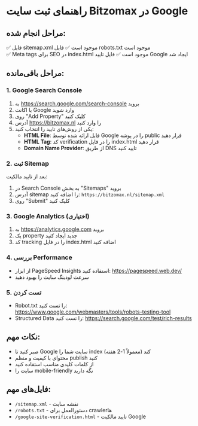 # راهنمای ثبت سایت Bitzomax در Google

## مراحل انجام شده:
✅ فایل sitemap.xml موجود است
✅ فایل robots.txt موجود است  
✅ Meta tags برای SEO در index.html موجود است
✅ فایل تایید Google ایجاد شد

## مراحل باقی‌مانده:

### 1. Google Search Console
1. به https://search.google.com/search-console بروید
2. با اکانت Google وارد شوید
3. روی "Add Property" کلیک کنید
4. آدرس https://bitzomax.nl را وارد کنید
5. یکی از روش‌های تایید را انتخاب کنید:
   - **HTML File**: فایل ارائه شده توسط Google را در پوشه public قرار دهید
   - **HTML Tag**: کد verification را در فایل index.html قرار دهید
   - **Domain Name Provider**: از طریق DNS تایید کنید

### 2. ثبت Sitemap
بعد از تایید مالکیت:
1. در Search Console به بخش "Sitemaps" بروید
2. آدرس sitemap را اضافه کنید: `https://bitzomax.nl/sitemap.xml`
3. روی "Submit" کلیک کنید

### 3. Google Analytics (اختیاری)
1. به https://analytics.google.com بروید
2. یک property جدید ایجاد کنید
3. کد tracking را در فایل index.html اضافه کنید

### 4. بررسی Performance
- از ابزار PageSpeed Insights استفاده کنید: https://pagespeed.web.dev/
- سرعت لودینگ سایت را بهبود دهید

### 5. تست کردن
- Robot.txt را تست کنید: https://www.google.com/webmasters/tools/robots-testing-tool
- Structured Data را تست کنید: https://search.google.com/test/rich-results

## نکات مهم:
- صبر کنید تا Google سایت شما را index کند (معمولاً 1-2 هفته)
- محتوای با کیفیت و منظم publish کنید
- از کلمات کلیدی مناسب استفاده کنید
- سایت را mobile-friendly نگه دارید

## فایل‌های مهم:
- `/sitemap.xml` - نقشه سایت
- `/robots.txt` - دستورالعمل برای crawlerها
- `/google-site-verification.html` - تایید مالکیت Google
